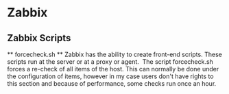 # Zabbix
## Zabbix Scripts

** forcecheck.sh **
Zabbix has the ability to create front-end scripts. These scripts run at the server or at a proxy or agent. 
The script forcecheck.sh forces a re-check of all items of the host. This can normally be done under the configuration of items, however in my case users don't have rights to this section and because of performance, some checks run once an hour. 
